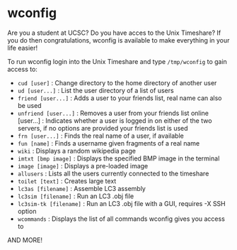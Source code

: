 # wconfig

Are you a student at UCSC? Do you have acces to the Unix Timeshare? If you do then congratulations, wconfig is available to make everything in your life easier!

To run wconfig login into the Unix Timeshare and type `/tmp/wconfig` to gain access to:

- `cud [user]` : Change directory to the home directory of another user
- `ud [user...]` : List the user directory of a list of users
- `friend [user...]` : Adds a user to your friends list, real name can also be used
- `unfriend [user...]` : Removes a user from your friends list
online [user...] : Indicates whether a user is logged in on either of the two
                   servers, if no options are provided your friends list is used
- `frn [user...]` : Finds the real name of a user, if available
- `fun [name]` : Finds a username given fragments of a real name
- `wiki` : Displays a random wikipedia page
- `imtxt [bmp image]` : Displays the specified BMP image in the terminal
- `image [image]` : Displays a pre-loaded image
- `allusers` : Lists all the users currently connected to the timeshare
- `toilet [text]` : Creates large text
- `lc3as [filename]` : Assemble LC3 assembly
- `lc3sim [filename]` : Run an LC3 .obj file
- `lc3sim-tk [filename]` : Run an LC3 .obj file with a GUI, requires -X SSH option
- `wcommands` : Displays the list of all commands wconfig gives you access to



AND MORE!
